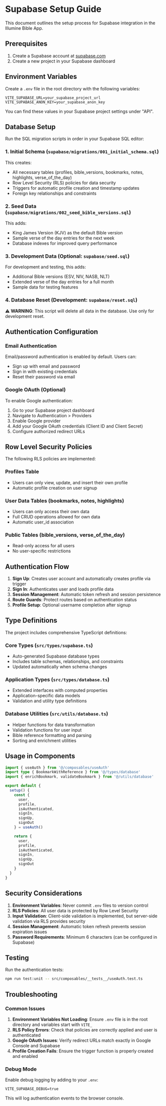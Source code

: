 # Supabase Setup Guide

This document outlines the setup process for Supabase integration in the Illumine Bible App.

## Prerequisites

1. Create a Supabase account at [supabase.com](https://supabase.com)
2. Create a new project in your Supabase dashboard

## Environment Variables

Create a `.env` file in the root directory with the following variables:

```env
VITE_SUPABASE_URL=your_supabase_project_url
VITE_SUPABASE_ANON_KEY=your_supabase_anon_key
```

You can find these values in your Supabase project settings under "API".

## Database Setup

Run the SQL migration scripts in order in your Supabase SQL editor:

### 1. Initial Schema (`supabase/migrations/001_initial_schema.sql`)
This creates:
- All necessary tables (profiles, bible_versions, bookmarks, notes, highlights, verse_of_the_day)
- Row Level Security (RLS) policies for data security
- Triggers for automatic profile creation and timestamp updates
- Foreign key relationships and constraints

### 2. Seed Data (`supabase/migrations/002_seed_bible_versions.sql`)
This adds:
- King James Version (KJV) as the default Bible version
- Sample verse of the day entries for the next week
- Database indexes for improved query performance

### 3. Development Data (Optional: `supabase/seed.sql`)
For development and testing, this adds:
- Additional Bible versions (ESV, NIV, NASB, NLT)
- Extended verse of the day entries for a full month
- Sample data for testing features

### 4. Database Reset (Development: `supabase/reset.sql`)
⚠️ **WARNING**: This script will delete all data in the database. Use only for development reset.

## Authentication Configuration

### Email Authentication
Email/password authentication is enabled by default. Users can:
- Sign up with email and password
- Sign in with existing credentials
- Reset their password via email

### Google OAuth (Optional)
To enable Google authentication:

1. Go to your Supabase project dashboard
2. Navigate to Authentication > Providers
3. Enable Google provider
4. Add your Google OAuth credentials (Client ID and Client Secret)
5. Configure authorized redirect URLs

## Row Level Security Policies

The following RLS policies are implemented:

### Profiles Table
- Users can only view, update, and insert their own profile
- Automatic profile creation on user signup

### User Data Tables (bookmarks, notes, highlights)
- Users can only access their own data
- Full CRUD operations allowed for own data
- Automatic user_id association

### Public Tables (bible_versions, verse_of_the_day)
- Read-only access for all users
- No user-specific restrictions

## Authentication Flow

1. **Sign Up**: Creates user account and automatically creates profile via trigger
2. **Sign In**: Authenticates user and loads profile data
3. **Session Management**: Automatic token refresh and session persistence
4. **Route Guards**: Protect routes based on authentication status
5. **Profile Setup**: Optional username completion after signup

## Type Definitions

The project includes comprehensive TypeScript definitions:

### Core Types (`src/types/supabase.ts`)
- Auto-generated Supabase database types
- Includes table schemas, relationships, and constraints
- Updated automatically when schema changes

### Application Types (`src/types/database.ts`)
- Extended interfaces with computed properties
- Application-specific data models
- Validation and utility type definitions

### Database Utilities (`src/utils/database.ts`)
- Helper functions for data transformation
- Validation functions for user input
- Bible reference formatting and parsing
- Sorting and enrichment utilities

## Usage in Components

```typescript
import { useAuth } from '@/composables/useAuth'
import type { BookmarkWithReference } from '@/types/database'
import { enrichBookmark, validateBookmark } from '@/utils/database'

export default {
  setup() {
    const { 
      user, 
      profile, 
      isAuthenticated, 
      signIn, 
      signUp, 
      signOut 
    } = useAuth()

    return {
      user,
      profile,
      isAuthenticated,
      signIn,
      signUp,
      signOut
    }
  }
}
```

## Security Considerations

1. **Environment Variables**: Never commit `.env` files to version control
2. **RLS Policies**: All user data is protected by Row Level Security
3. **Input Validation**: Client-side validation is implemented, but server-side validation via RLS provides security
4. **Session Management**: Automatic token refresh prevents session expiration issues
5. **Password Requirements**: Minimum 6 characters (can be configured in Supabase)

## Testing

Run the authentication tests:

```bash
npm run test:unit -- src/composables/__tests__/useAuth.test.ts
```

## Troubleshooting

### Common Issues

1. **Environment Variables Not Loading**: Ensure `.env` file is in the root directory and variables start with `VITE_`
2. **RLS Policy Errors**: Check that policies are correctly applied and user is authenticated
3. **Google OAuth Issues**: Verify redirect URLs match exactly in Google Console and Supabase
4. **Profile Creation Fails**: Ensure the trigger function is properly created and enabled

### Debug Mode

Enable debug logging by adding to your `.env`:

```env
VITE_SUPABASE_DEBUG=true
```

This will log authentication events to the browser console.